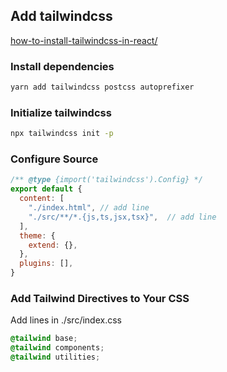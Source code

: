 ## Add tailwindcss
[how-to-install-tailwindcss-in-react/](https://www.freecodecamp.org/news/how-to-install-tailwindcss-in-react/)

### Install dependencies
```bash
yarn add tailwindcss postcss autoprefixer
```
### Initialize tailwindcss
```bash
npx tailwindcss init -p
```
### Configure Source
```javascript
/** @type {import('tailwindcss').Config} */
export default {
  content: [
    "./index.html", // add line
    "./src/**/*.{js,ts,jsx,tsx}",  // add line
  ],
  theme: {
    extend: {},
  },
  plugins: [],
}
```
### Add Tailwind Directives to Your CSS
Add lines in ./src/index.css
```css
@tailwind base;
@tailwind components;
@tailwind utilities;
```